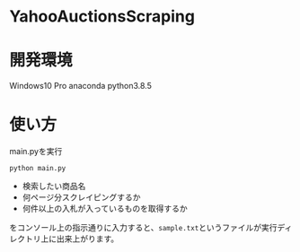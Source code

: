# YahooAuctionsScraping

# 開発環境
Windows10 Pro
anaconda python3.8.5

# 使い方
main.pyを実行
```
python main.py
```
- 検索したい商品名
- 何ページ分スクレイピングするか
- 何件以上の入札が入っているものを取得するか

をコンソール上の指示通りに入力すると、`sample.txt`というファイルが実行ディレクトリ上に出来上がります。
